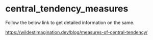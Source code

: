# central_tendency_measures

Follow the below link to get detailed information on the same.

https://wildestimagination.dev/blog/measures-of-central-tendency/
